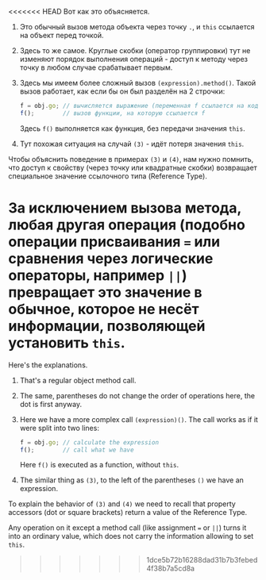 
<<<<<<< HEAD
Вот как это объясняется.

1. Это обычный вызов метода объекта через точку `.`, и `this` ссылается на объект перед точкой.
2. Здесь то же самое. Круглые скобки (оператор группировки) тут не изменяют порядок выполнения операций - доступ к методу через точку в любом случае срабатывает первым.
3. Здесь мы имеем более сложный вызов `(expression).method()`. Такой вызов работает, как если бы он был разделён на 2 строчки:

    ```js no-beautify
    f = obj.go; // вычисляется выражение (переменная f ссылается на код функции)
    f();        // вызов функции, на которую ссылается f
    ```
    
    Здесь `f()` выполняется как функция, без передачи значения `this`.
4. Тут похожая ситуация на случай `(3)` - идёт потеря значения `this`.

Чтобы объяснить поведение в примерах `(3)` и `(4)`, нам нужно помнить, что доступ к свойству (через точку или квадратные скобки) возвращает специальное значение ссылочного типа (Reference Type).

За исключением вызова метода, любая другая операция (подобно операции присваивания `=` или сравнения через логические операторы, например `||`) превращает это значение в обычное, которое не несёт информации, позволяющей установить `this`.
=======
Here's the explanations.

1. That's a regular object method call.

2. The same, parentheses do not change the order of operations here, the dot is first anyway.

3. Here we have a more complex call `(expression)()`. The call works as if it were split into two lines:

    ```js no-beautify
    f = obj.go; // calculate the expression
    f();        // call what we have
    ```

    Here `f()` is executed as a function, without `this`.

4. The similar thing as `(3)`, to the left of the parentheses `()` we have an expression.

To explain the behavior of `(3)` and `(4)` we need to recall that property accessors (dot or square brackets) return a value of the Reference Type.  

Any operation on it except a method call (like assignment `=` or `||`) turns it into an ordinary value, which does not carry the information allowing to set `this`.

>>>>>>> 1dce5b72b16288dad31b7b3febed4f38b7a5cd8a
